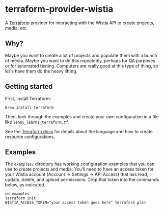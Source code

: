 # terraform-provider-wistia

A [Terraform](https://www.terraform.io/) provider for interacting with the Wistia API to create projects, media, etc.

## Why?

Maybe you want to create a lot of projects and populate them with a bunch of media. Maybe you want to do this repeatedly,
perhaps for QA purposes or for automated testing. Computers are really good at this type of thing, so let's have them do
the heavy lifting.

## Getting started

First, install Terraform:

```
brew install terraform
```

Then, look through the examples and create your own configuration in a file like `lenny_learns_terraform.tf`.

See the [Terraform docs](https://www.terraform.io/docs/language/index.html) for details about the language and how to
create resource configurations.

## Examples

The `examples/` directory has working configuration examples that you can use to create projects and media. You'll need 
to have an access token for your Wistia account (Account -> Settings -> API Access) that has read, update, delete, and 
upload permissions. Drop that token into the commands below, as indicated.

```
cd examples
terraform init
WISTIA_ACCESS_TOKEN="your access token goes here" terraform plan
```
